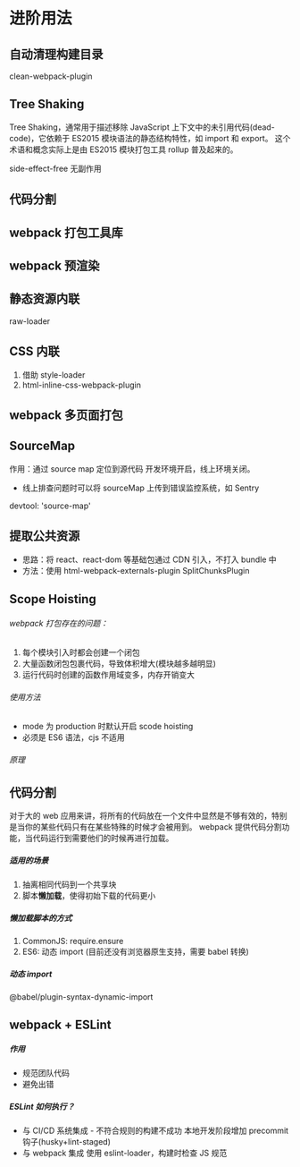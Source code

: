 <!--
 * @Description:
 * @Author: changhong.wang
 * @Date: 2021-07-27 22:53:09
 * @LastEditors: changhong.wang
 * @LastEditTime: 2021-07-27 23:53:33
-->

# 进阶用法

## 自动清理构建目录

clean-webpack-plugin

## Tree Shaking

Tree Shaking，通常用于描述移除 JavaScript 上下文中的未引用代码(dead-code)，它依赖于 ES2015 模块语法的静态结构特性，如 import 和 export。
这个术语和概念实际上是由 ES2015 模块打包工具 rollup 普及起来的。

side-effect-free 无副作用

## 代码分割

## webpack 打包工具库

## webpack 预渲染

## 静态资源内联

raw-loader

## CSS 内联

1. 借助 style-loader
2. html-inline-css-webpack-plugin

## webpack 多页面打包

## SourceMap

作用：通过 source map 定位到源代码
开发环境开启，线上环境关闭。

- 线上排查问题时可以将 sourceMap 上传到错误监控系统，如 Sentry

devtool: 'source-map'

## 提取公共资源

- 思路：将 react、react-dom 等基础包通过 CDN 引入，不打入 bundle 中
- 方法：使用 html-webpack-externals-plugin
  SplitChunksPlugin

## Scope Hoisting

###### webpack 打包存在的问题：

1. 每个模块引入时都会创建一个闭包
2. 大量函数闭包包裹代码，导致体积增大(模块越多越明显)
3. 运行代码时创建的函数作用域变多，内存开销变大

###### 使用方法

- mode 为 production 时默认开启 scode hoisting
- 必须是 ES6 语法，cjs 不适用

###### 原理

## 代码分割

对于大的 web 应用来讲，将所有的代码放在一个文件中显然是不够有效的，特别是当你的某些代码只有在某些特殊的时候才会被用到。
webpack 提供代码分割功能，当代码运行到需要他们的时候再进行加载。

##### 适用的场景

1. 抽离相同代码到一个共享块
2. 脚本**懒加载**，使得初始下载的代码更小

##### 懒加载脚本的方式

1. CommonJS: require.ensure
2. ES6: 动态 import (目前还没有浏览器原生支持，需要 babel 转换)

##### 动态 import

@babel/plugin-syntax-dynamic-import

## webpack + ESLint

##### 作用

- 规范团队代码
- 避免出错

##### ESLint 如何执行？

- 与 CI/CD 系统集成 - 不符合规则的构建不成功
  本地开发阶段增加 precommit 钩子(husky+lint-staged)
- 与 webpack 集成
  使用 eslint-loader，构建时检查 JS 规范
